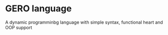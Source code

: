 # GERO language

A dynamic programminbg language with simple syntax, functional heart and OOP support
